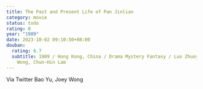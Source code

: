 ```yaml
---
title: The Past and Present Life of Pan Jinlian
category: movie
status: todo
rating: 0
year: "1989"
date: 2023-10-02 09:10:50+08:00
douban:
  rating: 6.7
  subtitle: 1989 / Hong Kong, China / Drama Mystery Fantasy / Luo Zhuoyao / Joey
    Wong, Chun-Hin Lam
---
```


Via Twitter Bao Yu, Joey Wong
